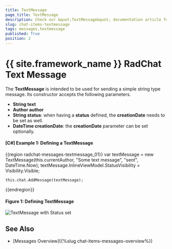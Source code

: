 ```yaml
---
title: TextMessage
page_title: TextMessage
description: Check our &quot;TextMessage&quot; documentation article for the RadChat {{ site.framework_name }} control.
slug: chat-items-textmessage
tags: messages,textmessage
published: True
position: 2
---
```


# {{ site.framework_name }} RadChat Text Message

The __TextMessage__ is intended to be used for sending a simple string type message. Its constructor accepts the following parameters.

* __String text__ 
* __Author author__
* __String status__: when having a __status__ defined, the __creationDate__ needs to be set as well.
* __DateTime creationDate__: the __creationDate__ parameter can be set optionally.

#### __[C#] Example 1: Defining a TextMessage__ 
{{region radchat-messages-textmessage_01}}
	var textMessage = new TextMessage(this.currentAuthor, "Some text message", "sent", DateTime.Now);
    textMessage.InlineViewModel.StatusVisibility = Visibility.Visible;

    this.chat.AddMessage(textMessage);
{{endregion}}

#### __Figure 1: Defining TextMessage__
![TextMessage with Status set](images/RadChat_Messages_Text_01.png)

## See Also

* [Messages Overview]({%slug chat-items-messages-overview%})
